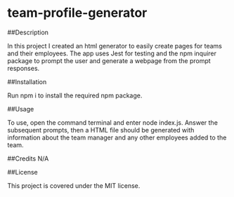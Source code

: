 # team-profile-generator

##Description

In this project I created an html generator to easily create pages for teams and their employees. The app uses Jest for testing and the npm inquirer package to prompt the user and generate a webpage from the prompt responses.

##Installation

Run npm i to install the required npm package.

##Usage

To use, open the command terminal and enter node index.js. Answer the subsequent prompts, then a HTML file should be generated with information about the team manager and any other employees added to the team.

##Credits N/A

##License

This project is covered under the MIT license.
